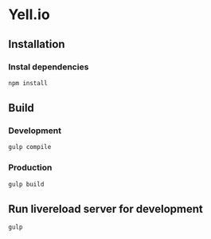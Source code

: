 Yell.io
=======

## Installation

### Instal dependencies
```sh
npm install
```

## Build

### Development
```sh
gulp compile
```

### Production
```sh
gulp build
```

## Run livereload server for development
```sh
gulp
```
